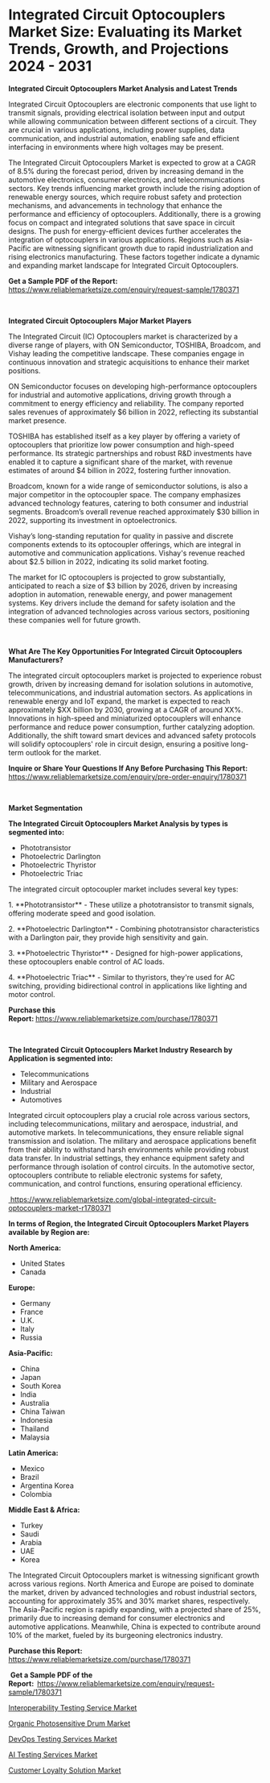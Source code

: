 <p><h1>Integrated Circuit Optocouplers Market Size: Evaluating its Market Trends, Growth, and Projections 2024 - 2031</h1></p><p><strong>Integrated Circuit Optocouplers Market Analysis and Latest Trends</strong></p>
<p><p>Integrated Circuit Optocouplers are electronic components that use light to transmit signals, providing electrical isolation between input and output while allowing communication between different sections of a circuit. They are crucial in various applications, including power supplies, data communication, and industrial automation, enabling safe and efficient interfacing in environments where high voltages may be present.</p><p>The Integrated Circuit Optocouplers Market is expected to grow at a CAGR of 8.5% during the forecast period, driven by increasing demand in the automotive electronics, consumer electronics, and telecommunications sectors. Key trends influencing market growth include the rising adoption of renewable energy sources, which require robust safety and protection mechanisms, and advancements in technology that enhance the performance and efficiency of optocouplers. Additionally, there is a growing focus on compact and integrated solutions that save space in circuit designs. The push for energy-efficient devices further accelerates the integration of optocouplers in various applications. Regions such as Asia-Pacific are witnessing significant growth due to rapid industrialization and rising electronics manufacturing. These factors together indicate a dynamic and expanding market landscape for Integrated Circuit Optocouplers.</p></p>
<p><strong>Get a Sample PDF of the Report:&nbsp;</strong> <a href="https://www.reliablemarketsize.com/enquiry/request-sample/1780371?utm_campaign=1897&utm_medium=2&utm_source=Github&utm_content=ia&utm_term=19122024&utm_id=integrated-circuit-optocouplers">https://www.reliablemarketsize.com/enquiry/request-sample/1780371</a></p>
<p>&nbsp;</p>
<p><strong>Integrated Circuit Optocouplers Major Market Players</strong></p>
<p><p>The Integrated Circuit (IC) Optocouplers market is characterized by a diverse range of players, with ON Semiconductor, TOSHIBA, Broadcom, and Vishay leading the competitive landscape. These companies engage in continuous innovation and strategic acquisitions to enhance their market positions.</p><p>ON Semiconductor focuses on developing high-performance optocouplers for industrial and automotive applications, driving growth through a commitment to energy efficiency and reliability. The company reported sales revenues of approximately $6 billion in 2022, reflecting its substantial market presence.</p><p>TOSHIBA has established itself as a key player by offering a variety of optocouplers that prioritize low power consumption and high-speed performance. Its strategic partnerships and robust R&D investments have enabled it to capture a significant share of the market, with revenue estimates of around $4 billion in 2022, fostering further innovation.</p><p>Broadcom, known for a wide range of semiconductor solutions, is also a major competitor in the optocoupler space. The company emphasizes advanced technology features, catering to both consumer and industrial segments. Broadcom’s overall revenue reached approximately $30 billion in 2022, supporting its investment in optoelectronics.</p><p>Vishay’s long-standing reputation for quality in passive and discrete components extends to its optocoupler offerings, which are integral in automotive and communication applications. Vishay's revenue reached about $2.5 billion in 2022, indicating its solid market footing.</p><p>The market for IC optocouplers is projected to grow substantially, anticipated to reach a size of $3 billion by 2026, driven by increasing adoption in automation, renewable energy, and power management systems. Key drivers include the demand for safety isolation and the integration of advanced technologies across various sectors, positioning these companies well for future growth.</p></p>
<p>&nbsp;</p>
<p><strong>What Are The Key Opportunities For Integrated Circuit Optocouplers Manufacturers?</strong></p>
<p><p>The integrated circuit optocouplers market is projected to experience robust growth, driven by increasing demand for isolation solutions in automotive, telecommunications, and industrial automation sectors. As applications in renewable energy and IoT expand, the market is expected to reach approximately $XX billion by 2030, growing at a CAGR of around XX%. Innovations in high-speed and miniaturized optocouplers will enhance performance and reduce power consumption, further catalyzing adoption. Additionally, the shift toward smart devices and advanced safety protocols will solidify optocouplers' role in circuit design, ensuring a positive long-term outlook for the market.</p></p>
<p><strong>Inquire or Share Your Questions If Any Before Purchasing This Report:</strong> <a href="https://www.reliablemarketsize.com/enquiry/pre-order-enquiry/1780371?utm_campaign=1897&utm_medium=2&utm_source=Github&utm_content=ia&utm_term=19122024&utm_id=integrated-circuit-optocouplers">https://www.reliablemarketsize.com/enquiry/pre-order-enquiry/1780371</a></p>
<p>&nbsp;</p>
<p><strong>Market Segmentation</strong></p>
<p><strong>The Integrated Circuit Optocouplers Market Analysis by types is segmented into:</strong></p>
<p><ul><li>Phototransistor</li><li>Photoelectric Darlington</li><li>Photoelectric Thyristor</li><li>Photoelectric Triac</li></ul></p>
<p><p>The integrated circuit optocoupler market includes several key types: </p><p>1. **Phototransistor** - These utilize a phototransistor to transmit signals, offering moderate speed and good isolation.</p><p>  </p><p>2. **Photoelectric Darlington** - Combining phototransistor characteristics with a Darlington pair, they provide high sensitivity and gain.</p><p>3. **Photoelectric Thyristor** - Designed for high-power applications, these optocouplers enable control of AC loads.</p><p>4. **Photoelectric Triac** - Similar to thyristors, they're used for AC switching, providing bidirectional control in applications like lighting and motor control.</p></p>
<p><strong>Purchase this Report:&nbsp;</strong><a href="https://www.reliablemarketsize.com/purchase/1780371?utm_campaign=1897&utm_medium=2&utm_source=Github&utm_content=ia&utm_term=19122024&utm_id=integrated-circuit-optocouplers">https://www.reliablemarketsize.com/purchase/1780371</a></p>
<p>&nbsp;</p>
<p><strong>The Integrated Circuit Optocouplers Market Industry Research by Application is segmented into:</strong></p>
<p><ul><li>Telecommunications</li><li>Military and Aerospace</li><li>Industrial</li><li>Automotives</li></ul></p>
<p><p>Integrated circuit optocouplers play a crucial role across various sectors, including telecommunications, military and aerospace, industrial, and automotive markets. In telecommunications, they ensure reliable signal transmission and isolation. The military and aerospace applications benefit from their ability to withstand harsh environments while providing robust data transfer. In industrial settings, they enhance equipment safety and performance through isolation of control circuits. In the automotive sector, optocouplers contribute to reliable electronic systems for safety, communication, and control functions, ensuring operational efficiency.</p></p>
<p><a href="https://www.reliablemarketsize.com/global-integrated-circuit-optocouplers-market-r1780371?utm_campaign=1897&utm_medium=2&utm_source=Github&utm_content=ia&utm_term=19122024&utm_id=integrated-circuit-optocouplers">&nbsp;https://www.reliablemarketsize.com/global-integrated-circuit-optocouplers-market-r1780371</a></p>
<p><strong>In terms of Region, the Integrated Circuit Optocouplers Market Players available by Region are:</strong></p>
<p>
    <p> <strong> North America: </strong>
        <ul>
            <li>United States</li>
            <li>Canada</li>
        </ul>
        </p> 
    <p> <strong> Europe: </strong>
        <ul>
            <li>Germany</li>
            <li>France</li>
            <li>U.K.</li>
            <li>Italy</li>
            <li>Russia</li>
        </ul>
        </p> 
    <p> <strong> Asia-Pacific: </strong>
        <ul>
            <li>China</li>
            <li>Japan</li>
            <li>South Korea</li>
            <li>India</li>
            <li>Australia</li>
            <li>China Taiwan</li>
            <li>Indonesia</li>
            <li>Thailand</li>
            <li>Malaysia</li>
        </ul>
        </p> 
    <p> <strong> Latin America: </strong>
        <ul>
            <li>Mexico</li>
            <li>Brazil</li>
            <li>Argentina Korea</li>
            <li>Colombia</li>
        </ul>
        </p> 
    <p> <strong> Middle East & Africa: </strong>
        <ul>
            <li>Turkey</li>
            <li>Saudi</li>
            <li>Arabia</li>
            <li>UAE</li>
            <li>Korea</li>
        </ul>
    </p>
    </p>
<p><p>The Integrated Circuit Optocouplers market is witnessing significant growth across various regions. North America and Europe are poised to dominate the market, driven by advanced technologies and robust industrial sectors, accounting for approximately 35% and 30% market shares, respectively. The Asia-Pacific region is rapidly expanding, with a projected share of 25%, primarily due to increasing demand for consumer electronics and automotive applications. Meanwhile, China is expected to contribute around 10% of the market, fueled by its burgeoning electronics industry.</p></p>
<p><strong>Purchase this Report: </strong><a href="https://www.reliablemarketsize.com/purchase/1780371?utm_campaign=1897&utm_medium=2&utm_source=Github&utm_content=ia&utm_term=19122024&utm_id=integrated-circuit-optocouplers">https://www.reliablemarketsize.com/purchase/1780371</a></p>
<p>&nbsp;<strong>Get a Sample PDF of the Report:&nbsp;&nbsp;</strong><a href="https://www.reliablemarketsize.com/enquiry/request-sample/1780371?utm_campaign=1897&utm_medium=2&utm_source=Github&utm_content=ia&utm_term=19122024&utm_id=integrated-circuit-optocouplers">https://www.reliablemarketsize.com/enquiry/request-sample/1780371</a></p>
<p><strong></strong></p>
<p><p><a href="https://www.linkedin.com/pulse/impressive-size-global-interoperability-testing-service-pbfoe?utm_campaign=1897&utm_medium=2&utm_source=Github&utm_content=ia&utm_term=19122024&utm_id=integrated-circuit-optocouplers">Interoperability Testing Service Market</a></p><p><a href="https://github.com/ChiragRP21/Market-Research-Report-List-6/blob/main/organic-photosensitive-drum-market.md?utm_campaign=1897&utm_medium=2&utm_source=Github&utm_content=ia&utm_term=19122024&utm_id=integrated-circuit-optocouplers">Organic Photosensitive Drum Market</a></p><p><a href="https://www.linkedin.com/pulse/global-perspectives-devops-testing-services-market-trends-xyvge?utm_campaign=1897&utm_medium=2&utm_source=Github&utm_content=ia&utm_term=19122024&utm_id=integrated-circuit-optocouplers">DevOps Testing Services Market</a></p><p><a href="https://www.linkedin.com/pulse/future-ai-testing-services-market-trend-analysis-forecasted-zyhqe?utm_campaign=1897&utm_medium=2&utm_source=Github&utm_content=ia&utm_term=19122024&utm_id=integrated-circuit-optocouplers">AI Testing Services Market</a></p><p><a href="https://www.linkedin.com/pulse/delving-growth-market-customer-loyalty-solution-expected-ge9ve?utm_campaign=1897&utm_medium=2&utm_source=Github&utm_content=ia&utm_term=19122024&utm_id=integrated-circuit-optocouplers">Customer Loyalty Solution Market</a></p></p>